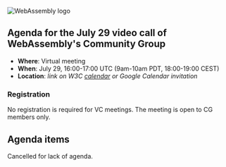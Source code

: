 ![WebAssembly logo](/images/WebAssembly.png)

## Agenda for the July 29 video call of WebAssembly's Community Group

- **Where**: Virtual meeting
- **When**: July 29, 16:00-17:00 UTC (9am-10am PDT, 18:00-19:00 CEST)
- **Location**: *link on W3C [calendar](https://www.w3.org/groups/cg/webassembly/calendar/) or Google Calendar invitation*

### Registration

No registration is required for VC meetings. The meeting is open to CG members only.

## Agenda items

Cancelled for lack of agenda.
